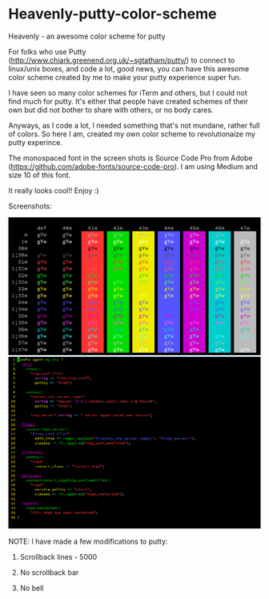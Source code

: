 # Heavenly-putty-color-scheme
Heavenly - an awesome color scheme for putty

For folks who use Putty (http://www.chiark.greenend.org.uk/~sgtatham/putty/) to connect to linux/unix boxes, and code a lot, good news, you can have this awesome color scheme created by me to make your putty experience super fun.

I have seen so many color schemes for iTerm and others, but I could not find much for putty. It's either that people have created schemes of their own but did not bother to share with others, or no body cares.

Anyways, as I code a lot, I needed something that's not mundane, rather full of colors. So here I am, created my own color scheme to revolutionaize my putty experince.

The monospaced font in the screen shots is Source Code Pro from Adobe (https://github.com/adobe-fonts/source-code-pro). I am using Medium and size 10 of this font.

It really looks cool!! Enjoy :)

Screenshots:

![Alt text](./Heavenly-Screenshot.PNG?raw=true "Screenshot 1")
![Alt text](./Heavenly-Screenshot2.PNG?raw=true "Screenshot 2")

NOTE: I have made a few modifications to putty:

1. Scrollback lines - 5000

2. No scrollback bar

3. No bell
